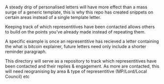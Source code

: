 A steady drip of personalised letters will have more effect than a mass surge of a generic template, this is why this repo has created snippets on certain areas 
instead of a single template letter. 

Keeping track of which representitives have been contacted allows others to build on the points you've already made instead of repeating them. 

A specific example is once an representitive has recieved a letter containing the what is bitcoin explainer, future letters need only include a shorter reminder 
paragraph.

This directory will serve as a repository to track which representitives have been contacted and their replies & engagement. As more are contacted, this will need 
reogranising by area & type of representitive (MP/Lord/Local Council) etc
